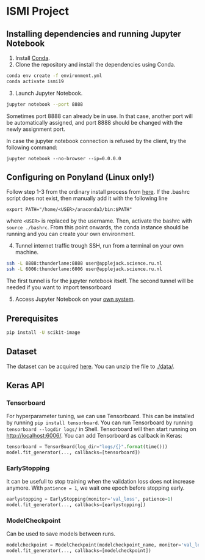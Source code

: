 # ISMI Project

## Installing dependencies and running Jupyter Notebook
1. Install [Conda](https://www.anaconda.com/distribution/#download-section).
2. Clone the repository and install the dependencies using Conda.
```bash
conda env create -f environment.yml
conda activate ismi19
```
3. Launch Jupyter Notebook.
```bash
jupyter notebook --port 8888
```
Sometimes port 8888 can already be in use. In that case, another port will be automatically assigned, and port 8888 should be changed with the newly assignment port.

In case the jupyter notebook connection is refused by the client, try the following command:

```
jupyter notebook --no-browser --ip=0.0.0.0
```

## Configuring on Ponyland (Linux only!)
Follow step 1-3 from the ordinary install process from [here](#https://www.digitalocean.com/community/tutorials/how-to-install-anaconda-on-ubuntu-18-04-quickstart). If the .bashrc script does not exist, then manually add it with the following line
```
export PATH="/home/<USER>/anaconda3/bin:$PATH"
```
where ```<USER>``` is replaced by the username. Then, activate the bashrc with ``` source ./bashrc```. From this point onwards, the conda instance should be running and you can create your own environment. 


4. Tunnel internet traffic trough SSH, run from a terminal on your own machine.
```bash
ssh -L 8888:thunderlane:8888 user@applejack.science.ru.nl
ssh -L 6006:thunderlane:6006 user@applejack.science.ru.nl
```
The first tunnel is for the jupyter notebook itself. The second tunnel will be needed if you want to import tensorboard


5. Access Jupyter Notebook on your [own system](http://localhost:8888).

## Prerequisites
```bash
pip install -U scikit-image
```

## Dataset
The dataset can be acquired [here](https://www.kaggle.com/c/histopathologic-cancer-detection/data). You can unzip the file to [./data/](data/).

## Keras API

### Tensorboard
For hyperparameter tuning, we can use Tensorboard. This can be installed by running `pip install tensorboard`. You can run Tensorboard by running `tensorboard --logdir logs/` in Shell. Tensorboard will then start running on [http://localhost:6006/](http://localhost:6006/). You can add Tensorboard as callback in Keras:

```python
tensorboard = TensorBoard(log_dir="logs/{}".format(time()))
model.fit_generator(..., callbacks=[tensorboard])
```

### EarlyStopping
It can be usefull to stop training when the validation loss does not increase anymore. With `patience = 1`, we wait one epoch before stopping early.

```python
earlystopping = EarlyStopping(monitor='val_loss', patience=1)
model.fit_generator(..., callbacks=[earlystopping])
```

### ModelCheckpoint
Can be used to save models between runs.

```python
modelcheckpoint = ModelCheckpoint(modelcheckpoint_name, monitor='val_loss', verbose=1, save_best_only=True, save_weights_only=True)
model.fit_generator(..., callbacks=[modelcheckpoint])
```

